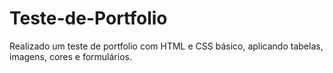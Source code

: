 # Teste-de-Portfolio
Realizado um teste de portfolio com HTML e CSS básico, aplicando tabelas, imagens, cores e formulários.
